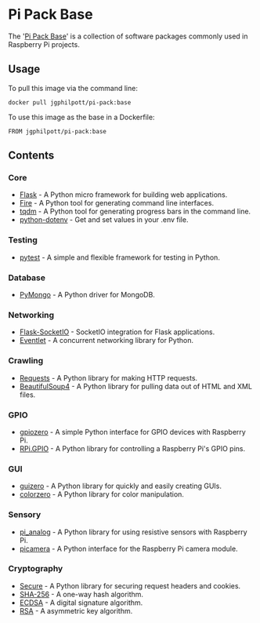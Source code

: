 # Pi Pack Base

The '[Pi Pack Base](https://github.com/jgphilpott/docker-images/tree/master/pi-series/pi-pack-base)' is a collection of software packages commonly used in Raspberry Pi projects.

## Usage

To pull this image via the command line:

`docker pull jgphilpott/pi-pack:base`

To use this image as the base in a Dockerfile:

`FROM jgphilpott/pi-pack:base`

## Contents

### Core

 - [Flask](https://github.com/pallets/flask) - A Python micro framework for building web applications.
 - [Fire](https://github.com/google/python-fire) - A Python tool for generating command line interfaces.
 - [tqdm](https://github.com/tqdm/tqdm) - A Python tool for generating progress bars in the command line.
 - [python-dotenv](https://github.com/theskumar/python-dotenv) - Get and set values in your .env file.

### Testing

 - [pytest](https://github.com/pytest-dev/pytest) - A simple and flexible framework for testing in Python.

### Database

 - [PyMongo](https://github.com/mongodb/mongo-python-driver) - A Python driver for MongoDB.

### Networking

 - [Flask-SocketIO](https://github.com/miguelgrinberg/Flask-SocketIO) - SocketIO integration for Flask applications.
 - [Eventlet](https://github.com/eventlet/eventlet) - A concurrent networking library for Python.

### Crawling

 - [Requests](https://github.com/psf/requests) - A Python library for making HTTP requests.
 - [BeautifulSoup4](https://code.launchpad.net/beautifulsoup) - A Python library for pulling data out of HTML and XML files.

### GPIO

 - [gpiozero](https://github.com/gpiozero/gpiozero) - A simple Python interface for GPIO devices with Raspberry Pi.
 - [RPi.GPIO](https://github.com/Tieske/rpi-gpio) - A Python library for controlling a Raspberry Pi's GPIO pins.

### GUI

 - [guizero](https://github.com/lawsie/guizero) - A Python library for quickly and easily creating GUIs.
 - [colorzero](https://github.com/waveform80/colorzero) - A Python library for color manipulation.

### Sensory

 - [pi_analog](https://github.com/simonmonk/pi_analog) - A Python library for using resistive sensors with Raspberry Pi.
 - [picamera](https://github.com/waveform80/picamera) - A Python interface for the Raspberry Pi camera module.

### Cryptography

 - [Secure](https://github.com/TypeError/secure.py) - A Python library for securing request headers and cookies.
 - [SHA-256](https://pypi.org/project/sha256/) - A one-way hash algorithm.
 - [ECDSA](https://github.com/warner/python-ecdsa) - A digital signature algorithm.
 - [RSA](https://github.com/sybrenstuvel/python-rsa) - A asymmetric key algorithm.
